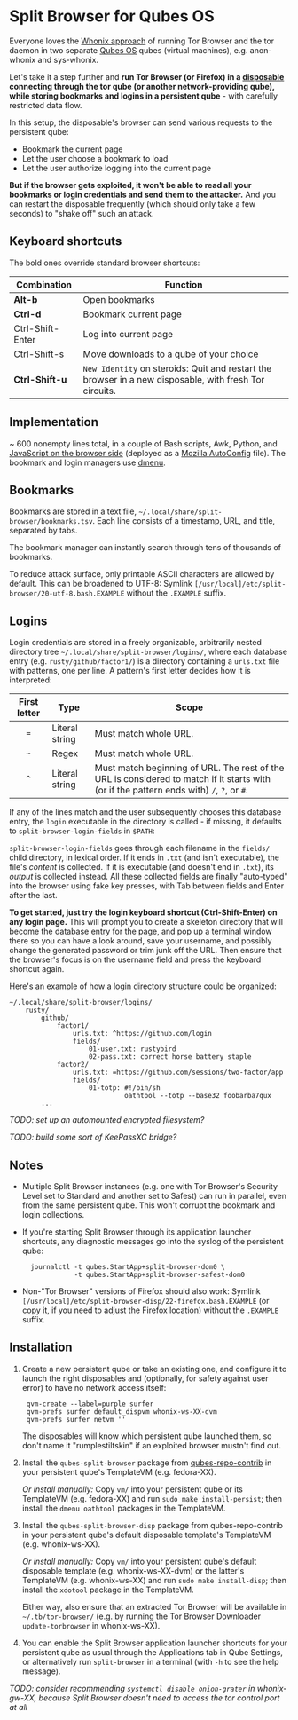 # Split Browser for Qubes OS

Everyone loves the [Whonix approach](https://www.whonix.org/wiki/Qubes) of running Tor Browser and the tor daemon in two separate [Qubes OS](https://www.qubes-os.org/) qubes (virtual machines), e.g. anon-whonix and sys-whonix.

Let's take it a step further and **run Tor Browser (or Firefox) in a [disposable](https://www.qubes-os.org/doc/how-to-use-disposables/) connecting through the tor qube (or another network-providing qube), while storing bookmarks and logins in a persistent qube** - with carefully restricted data flow.

In this setup, the disposable's browser can send various requests to the persistent qube:

- Bookmark the current page
- Let the user choose a bookmark to load
- Let the user authorize logging into the current page

**But if the browser gets exploited, it won't be able to read all your bookmarks or login credentials and send them to the attacker.** And you can restart the disposable frequently (which should only take a few seconds) to "shake off" such an attack.


## Keyboard shortcuts

The bold ones override standard browser shortcuts:

Combination      | Function
-----------------|--------------------------------------------------------------
**Alt-b**        | Open bookmarks
**Ctrl-d**       | Bookmark current page
Ctrl-Shift-Enter | Log into current page
Ctrl-Shift-s     | Move downloads to a qube of your choice
**Ctrl-Shift-u** | `New Identity` on steroids: Quit and restart the browser in a new disposable, with fresh Tor circuits.


## Implementation

~ 600 nonempty lines total, in a couple of Bash scripts, Awk, Python, and [JavaScript on the browser side](vm/qubes-split-browser-disp/usr/share/split-browser-disp/firefox/sb.js) (deployed as a [Mozilla AutoConfig](https://support.mozilla.org/en-US/kb/customizing-firefox-using-autoconfig) file). The bookmark and login managers use [dmenu](https://tools.suckless.org/dmenu/).


## Bookmarks

Bookmarks are stored in a text file, `~/.local/share/split-browser/bookmarks.tsv`. Each line consists of a timestamp, URL, and title, separated by tabs.

The bookmark manager can instantly search through tens of thousands of bookmarks.

To reduce attack surface, only printable ASCII characters are allowed by default. This can be broadened to UTF-8: Symlink `[/usr/local]/etc/split-browser/20-utf-8.bash.EXAMPLE` without the `.EXAMPLE` suffix.


## Logins

Login credentials are stored in a freely organizable, arbitrarily nested directory tree `~/.local/share/split-browser/logins/`, where each database entry (e.g. `rusty/github/factor1/`) is a directory containing a `urls.txt` file with patterns, one per line. A pattern's first letter decides how it is interpreted:

First letter | Type           | Scope
:-----------:|----------------|-------------------------------------------------
`=`          | Literal string | Must match whole URL.
`~`          | Regex          | Must match whole URL.
`^`          | Literal string | Must match beginning of URL. The rest of the URL is considered to match if it starts with (or if the pattern ends with) `/`, `?`, or `#`.

If any of the lines match and the user subsequently chooses this database entry, the `login` executable in the directory is called - if missing, it defaults to `split-browser-login-fields` in `$PATH`:

`split-browser-login-fields` goes through each filename in the `fields/` child directory, in lexical order. If it ends in `.txt` (and isn't executable), the file's _content_ is collected. If it is executable (and doesn't end in `.txt`), its _output_ is collected instead. All these collected fields are finally "auto-typed" into the browser using fake key presses, with Tab between fields and Enter after the last.

**To get started, just try the login keyboard shortcut (Ctrl-Shift-Enter) on any login page.** This will prompt you to create a skeleton directory that will become the database entry for the page, and pop up a terminal window there so you can have a look around, save your username, and possibly change the generated password or trim junk off the URL. Then ensure that the browser's focus is on the username field and press the keyboard shortcut again.

Here's an example of how a login directory structure could be organized:

    ~/.local/share/split-browser/logins/
        rusty/
            github/
                factor1/
                    urls.txt: ^https://github.com/login
                    fields/
                        01-user.txt: rustybird
                        02-pass.txt: correct horse battery staple
                factor2/
                    urls.txt: =https://github.com/sessions/two-factor/app
                    fields/
                        01-totp: #!/bin/sh
                                 oathtool --totp --base32 foobarba7qux
            ...

_TODO: set up an automounted encrypted filesystem?_

_TODO: build some sort of KeePassXC bridge?_


## Notes

- Multiple Split Browser instances (e.g. one with Tor Browser's Security Level set to Standard and another set to Safest) can run in parallel, even from the same persistent qube. This won't corrupt the bookmark and login collections.

- If you're starting Split Browser through its application launcher shortcuts, any diagnostic messages go into the syslog of the persistent qube:

        journalctl -t qubes.StartApp+split-browser-dom0 \
                   -t qubes.StartApp+split-browser-safest-dom0

- Non-"Tor Browser" versions of Firefox should also work: Symlink `[/usr/local]/etc/split-browser-disp/22-firefox.bash.EXAMPLE` (or copy it, if you need to adjust the Firefox location) without the `.EXAMPLE` suffix.


## Installation

1. Create a new persistent qube or take an existing one, and configure it to launch the right disposables and (optionally, for safety against user error) to have no network access itself:

        qvm-create --label=purple surfer
        qvm-prefs surfer default_dispvm whonix-ws-XX-dvm
        qvm-prefs surfer netvm ''

   The disposables will know which persistent qube launched them, so don't name it "rumplestiltskin" if an exploited browser mustn't find out.

2. Install the `qubes-split-browser` package from [qubes-repo-contrib](https://www.qubes-os.org/doc/installing-contributed-packages/) in your persistent qube's TemplateVM (e.g. fedora-XX).

   _Or install manually:_ Copy `vm/` into your persistent qube or its TemplateVM (e.g. fedora-XX) and run `sudo make install-persist`; then install the `dmenu oathtool` packages in the TemplateVM.

3. Install the `qubes-split-browser-disp` package from qubes-repo-contrib in your persistent qube's default disposable template's TemplateVM (e.g. whonix-ws-XX).

   _Or install manually:_ Copy `vm/` into your persistent qube's default disposable template (e.g. whonix-ws-XX-dvm) or the latter's TemplateVM (e.g. whonix-ws-XX) and run `sudo make install-disp`; then install the `xdotool` package in the TemplateVM.

   Either way, also ensure that an extracted Tor Browser will be available in `~/.tb/tor-browser/` (e.g. by running the Tor Browser Downloader `update-torbrowser` in whonix-ws-XX).

4. You can enable the Split Browser application launcher shortcuts for your persistent qube as usual through the Applications tab in Qube Settings, or alternatively run `split-browser` in a terminal (with `-h` to see the help message).

_TODO: consider recommending `systemctl disable onion-grater` in whonix-gw-XX, because Split Browser doesn't need to access the tor control port at all_
